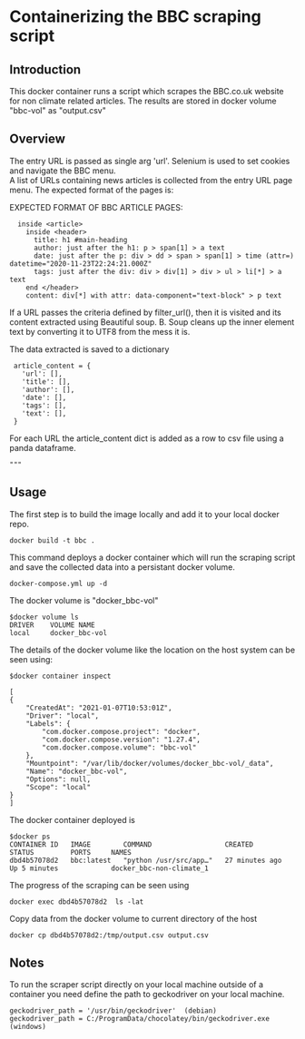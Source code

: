 # Containerizing the BBC scraping script

## Introduction

  This docker container runs a script which scrapes the BBC.co.uk website for non climate related articles. The results 
  are stored in docker volume  "bbc-vol"  as  "output.csv"
  
## Overview   
  The entry URL is passed as single arg 'url'. Selenium is used to set cookies and  navigate the BBC menu.  
  A list  of  URLs containing news articles is collected from the entry URL page menu. The expected format of the 
  pages is: 
        
  EXPECTED FORMAT  OF BBC ARTICLE PAGES:
  
      inside <article>
        inside <header>
          title: h1 #main-heading 
          author: just after the h1: p > span[1] > a text
          date: just after the p: div > dd > span > span[1] > time (attr=) datetime="2020-11-23T22:24:21.000Z"
          tags: just after the div: div > div[1] > div > ul > li[*] > a text
        end </header>
        content: div[*] with attr: data-component="text-block" > p text
            
  If a URL passes the criteria defined by filter_url(), then it is visited and its content extracted using 
  Beautiful soup.  B. Soup cleans up the inner element text by converting it to UTF8 from the mess it is.
        
  The data extracted is saved to  a  dictionary
        
     article_content = {
       'url': [],
       'title': [],
       'author': [],
       'date': [],
       'tags': [],
       'text': [],
     }
    
  For each URL the article_content dict is added as a row to csv file using  a panda dataframe. 
            
    """

## Usage
The first  step is to build the  image locally and add it to your local docker repo.
    
    docker build -t bbc .

This command deploys a docker container which will run the scraping script and save the collected data into a persistant
docker volume.  

    docker-compose.yml up -d   

The docker volume is "docker_bbc-vol"

    $docker volume ls
    DRIVER    VOLUME NAME
    local     docker_bbc-vol

The details of the docker volume like the location on the host system can be seen using: 

    $docker container inspect
    
    [
    {
        "CreatedAt": "2021-01-07T10:53:01Z",
        "Driver": "local",
        "Labels": {
            "com.docker.compose.project": "docker",
            "com.docker.compose.version": "1.27.4",
            "com.docker.compose.volume": "bbc-vol"
        },
        "Mountpoint": "/var/lib/docker/volumes/docker_bbc-vol/_data",
        "Name": "docker_bbc-vol",
        "Options": null,
        "Scope": "local"
    }
    ]

The docker  container deployed is 

    $docker ps    
    CONTAINER ID   IMAGE        COMMAND                  CREATED          STATUS         PORTS     NAMES
    dbd4b57078d2   bbc:latest   "python /usr/src/app…"   27 minutes ago   Up 5 minutes             docker_bbc-non-climate_1

    
The progress of the scraping can be seen using

    docker exec dbd4b57078d2  ls -lat    

Copy data from the docker volume to current directory of the host

    docker cp dbd4b57078d2:/tmp/output.csv output.csv

## Notes
To run the scraper script directly on your local machine outside of a container you  need define the path to geckodriver
 on your local machine. 

    geckodriver_path = '/usr/bin/geckodriver'  (debian)
    geckodriver_path = C:/ProgramData/chocolatey/bin/geckodriver.exe (windows)